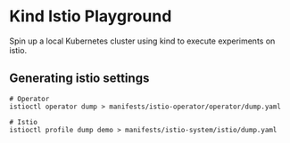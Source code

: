 # Kind Istio Playground

Spin up a local Kubernetes cluster using kind to execute experiments on istio.

## Generating istio settings

```
# Operator
istioctl operator dump > manifests/istio-operator/operator/dump.yaml

# Istio
istioctl profile dump demo > manifests/istio-system/istio/dump.yaml
```